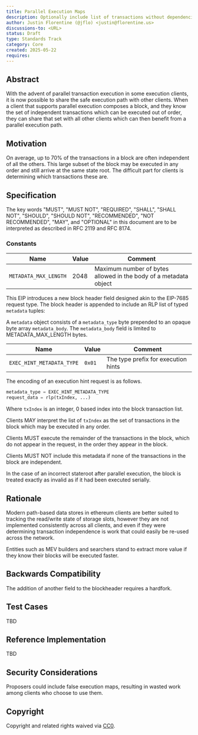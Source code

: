 ```yaml
---
title: Parallel Execution Maps
description: Optionally include list of transactions without dependencies.
author: Justin Florentine (@jflo) <justin@florentine.us>
discussions-to: <URL>
status: Draft
type: Standards Track
category: Core
created: 2025-05-22
requires: 
---
```


## Abstract

With the advent of parallel transaction execution in some execution clients, it is now possible to share the safe execution path with other clients. When a client that supports parallel execution composes a block, and they know the set of independent transactions which can be executed out of order, they can share that set with all other clients which can then benefit from a parallel execution path.

## Motivation

On average, up to 70% of the transactions in a block are often independent of all the others. This large subset of the block may be executed in any order and still arrive at the same state root. The difficult part for clients is determining which transactions these are. 

## Specification

The key words "MUST", "MUST NOT", "REQUIRED", "SHALL", "SHALL NOT", "SHOULD", "SHOULD NOT", "RECOMMENDED", "NOT RECOMMENDED", "MAY", and "OPTIONAL" in this document are to be interpreted as described in RFC 2119 and RFC 8174.

### Constants

| Name                  | Value | Comment                                                          |
|-----------------------|-------|------------------------------------------------------------------|
| `METADATA_MAX_LENGTH` | 2048  | Maximum number of bytes allowed in the body of a metadata object |

This EIP introduces a new block header field designed akin to the EIP-7685 request type. The block header is appended to include an RLP list of typed `metadata` tuples:

A `metadata` object consists of a `metadata_type` byte prepended to an opaque byte array
`metadata_body`. The `metadata_body` field is limited to METADATA_MAX_LENGTH bytes.

| Name                      | Value  | Comment                               |
|---------------------------|--------|---------------------------------------|
| `EXEC_HINT_METADATA_TYPE` | `0x01` | The type prefix for execution hints   |

The encoding of an execution hint request is as follows. 

```python
metadata_type = EXEC_HINT_METADATA_TYPE
request_data = rlp(txIndex, ...)
```

Where `txIndex` is an integer, 0 based index into the block transaction list.

Clients MAY interpret the list of `txIndex` as the set of transactions in the block which may be executed in any order.

Clients MUST execute the remainder of the transactions in the block, which do not appear in the request, in the order they appear in the block.

Clients MUST NOT include this metadata if none of the transactions in the block are independent.

In the case of an incorrect stateroot after parallel execution, the block is treated exactly as invalid as if it had been executed serially.

## Rationale

Modern path-based data stores in ethereum clients are better suited to tracking the read/write state of storage slots, however they are not implemented consistently across all clients, and even if they were determining transaction independence is work that could easily be re-used across the network.

Entities such as MEV builders and searchers stand to extract more value if they know their blocks will be executed faster.



## Backwards Compatibility

The addition of another field to the blockheader requires a hardfork.

## Test Cases

TBD

## Reference Implementation

TBD

## Security Considerations

Proposers could include false execution maps, resulting in wasted work among clients who choose to use them.

## Copyright

Copyright and related rights waived via [CC0](../LICENSE.md).
